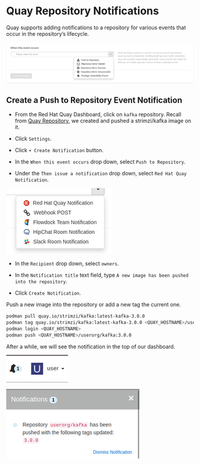 # Quay Repository Notifications

Quay supports adding notifications to a repository for various events that occur in the repository’s lifecycle.

![Quay Notifications Events List](img/event-list.png)

## Create a Push to Repository Event Notification

* From the Red Hat Quay Dashboard, click on `kafka` repository. Recall from [Quay Repository](quay-repository/README.md), we created and pushed a strimzi/kafka image on it.

* Click `Settings`.

* Click `+ Create Notification` button.

* In the `When this event occurs` drop down, select `Push to Repository`.

* Under the `Then issue a notification` drop down, select `Red Hat Quay Notification`.

![Quay Notification Actions](img/notification-actions.png)

* In the `Recipient` drop down, select `owners`.

* In the `Notification title` text field, type `A new image has been pushed into the repository`.

* Click `Create Notification`.

Push a new image into the repository or add a new tag the current one.

```sh
podman pull quay.io/strimzi/kafka:latest-kafka-3.0.0
podman tag quay.io/strimzi/kafka:latest-kafka-3.0.0 <QUAY_HOSTNAME>/userorg/kafka:3.0.0
podman login <QUAY_HOSTNAME>
podman push <QUAY_HOSTNAME>/userorg/kafka:3.0.0
```

After a while, we will see the notification in the top of our dashboard.

![Quay Repository Notification](img/notification.png)

![Quay Repository Notifications List](img/notifications.png)
